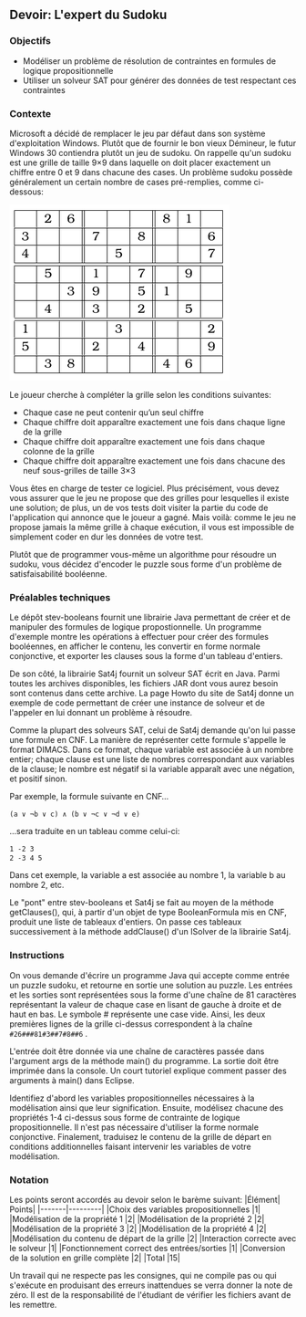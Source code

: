## Devoir: L'expert du Sudoku

### Objectifs

* Modéliser un problème de résolution de contraintes en formules de logique propositionnelle
* Utiliser un solveur SAT pour générer des données de test respectant ces contraintes

### Contexte

Microsoft a décidé de remplacer le jeu par défaut dans son système d'exploitation Windows. Plutôt que de fournir le bon vieux Démineur, le futur Windows 30 contiendra plutôt un jeu de sudoku. On rappelle qu'un sudoku est une grille de taille 9×9 dans laquelle on doit placer exactement un chiffre entre 0 et 9 dans chacune des cases. Un problème sudoku possède généralement un certain nombre de cases pré-remplies, comme ci-dessous:

![Grille de sudoku](https://github.com/ethicnology/uqac-958-sat-solver/blob/main/sudoku.png)

Le joueur cherche à compléter la grille selon les conditions suivantes:

* Chaque case ne peut contenir qu’un seul chiffre
* Chaque chiffre doit apparaître exactement une fois dans chaque ligne de la grille
* Chaque chiffre doit apparaître exactement une fois dans chaque colonne de la grille
* Chaque chiffre doit apparaître exactement une fois dans chacune des neuf sous-grilles de taille 3×3

Vous êtes en charge de tester ce logiciel. Plus précisément, vous devez vous assurer que le jeu ne propose que des grilles pour lesquelles il existe une solution; de plus, un de vos tests doit visiter la partie du code de l'application qui annonce que le joueur a gagné. Mais voilà: comme le jeu ne propose jamais la même grille à chaque exécution, il vous est impossible de simplement coder en dur les données de votre test.

Plutôt que de programmer vous-même un algorithme pour résoudre un sudoku, vous décidez d'encoder le puzzle sous forme d'un problème de satisfaisabilité booléenne.

### Préalables techniques

Le dépôt stev-booleans fournit une librairie Java permettant de créer et de manipuler des formules de logique propostionnelle. Un programme d'exemple montre les opérations à effectuer pour créer des formules booléennes, en afficher le contenu, les convertir en forme normale conjonctive, et exporter les clauses sous la forme d'un tableau d'entiers.

De son côté, la librairie Sat4j fournit un solveur SAT écrit en Java. Parmi toutes les archives disponibles, les fichiers JAR dont vous aurez besoin sont contenus dans cette archive. La page Howto du site de Sat4j donne un exemple de code permettant de créer une instance de solveur et de l'appeler en lui donnant un problème à résoudre.

Comme la plupart des solveurs SAT, celui de Sat4j demande qu'on lui passe une formule en CNF. La manière de représenter cette formule s'appelle le format DIMACS. Dans ce format, chaque variable est associée à un nombre entier; chaque clause est une liste de nombres correspondant aux variables de la clause; le nombre est négatif si la variable apparaît avec une négation, et positif sinon.

Par exemple, la formule suivante en CNF…

```
(a ∨ ¬b ∨ c) ∧ (b ∨ ¬c ∨ ¬d ∨ e)
```

…sera traduite en un tableau comme celui-ci:

```
1 -2 3
2 -3 4 5
```

Dans cet exemple, la variable a est associée au nombre 1, la variable b au nombre 2, etc.

Le "pont" entre stev-booleans et Sat4j se fait au moyen de la méthode getClauses(), qui, à partir d'un objet de type BooleanFormula mis en CNF, produit une liste de tableaux d'entiers. On passe ces tableaux successivement à la méthode addClause() d'un ISolver de la librairie Sat4j.

### Instructions

On vous demande d'écrire un programme Java qui accepte comme entrée un puzzle sudoku, et retourne en sortie une solution au puzzle. Les entrées et les sorties sont représentées sous la forme d'une chaîne de 81 caractères représentant la valeur de chaque case en lisant de gauche à droite et de haut en bas. Le symbole # représente une case vide. Ainsi, les deux premières lignes de la grille ci-dessus correspondent à la chaîne ``` #26###81#3##7#8##6``` .

L'entrée doit être donnée via une chaîne de caractères passée dans l'argument args de la méthode main() du programme. La sortie doit être imprimée dans la console. Un court tutoriel explique comment passer des arguments à main() dans Eclipse.

Identifiez d'abord les variables propositionnelles nécessaires à la modélisation ainsi que leur signification. Ensuite, modélisez chacune des propriétés 1-4 ci-dessus sous forme de contrainte de logique propositionnelle. Il n'est pas nécessaire d'utiliser la forme normale conjonctive. Finalement, traduisez le contenu de la grille de départ en conditions additionnelles faisant intervenir les variables de votre modélisation.


### Notation

Les points seront accordés au devoir selon le barème suivant:
|Élément|	Points|
|-------|---------|
|Choix des variables propositionnelles	|1|
|Modélisation de la propriété 1	|2|
|Modélisation de la propriété 2	|2|
|Modélisation de la propriété 3	|2|
|Modélisation de la propriété 4	|2|
|Modélisation du contenu de départ de la grille	|2|
|Interaction correcte avec le solveur	|1|
|Fonctionnement correct des entrées/sorties |1|
|Conversion de la solution en grille complète	|2|
|Total	|15|

Un travail qui ne respecte pas les consignes, qui ne compile pas ou qui s'exécute en produisant des erreurs inattendues se verra donner la note de zéro. Il est de la responsabilité de l'étudiant de vérifier les fichiers avant de les remettre.
